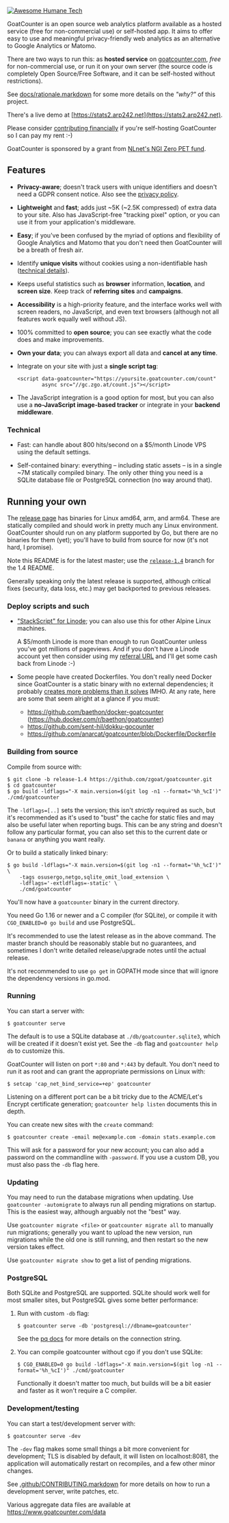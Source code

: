 [![Awesome Humane Tech](https://raw.githubusercontent.com/humanetech-community/awesome-humane-tech/main/humane-tech-badge.svg?sanitize=true)](https://github.com/humanetech-community/awesome-humane-tech)

GoatCounter is an open source web analytics platform available as a hosted
service (free for non-commercial use) or self-hosted app. It aims to offer easy
to use and meaningful privacy-friendly web analytics as an alternative to Google
Analytics or Matomo.

There are two ways to run this: as **hosted service** on [goatcounter.com][www],
*free* for non-commercial use, or run it on your own server (the source code is
completely Open Source/Free Software, and it can be self-hosted without
restrictions).

See [docs/rationale.markdown](docs/rationale.markdown) for some more details on
the *"why?"* of this project.

There's a live demo at [https://stats2.arp242.net](https://stats2.arp242.net).

Please consider [contributing financially][sponsor] if you're self-hosting
GoatCounter so I can pay my rent :-)

GoatCounter is sponsored by a grant from [NLnet's NGI Zero PET fund][nlnet].

[nlnet]: https://nlnet.nl/project/GoatCounter/
[sponsor]: http://www.goatcounter.com/contribute
[www]: https://www.goatcounter.com

Features
--------

- **Privacy-aware**; doesn't track users with unique identifiers and doesn't
  need a GDPR consent notice. Also see the [privacy policy][privacy].

- **Lightweight** and **fast**; adds just ~5K (~2.5K compressed) of extra data
  to your site. Also has JavaScript-free "tracking pixel" option, or you can use
  it from your application's middleware.

- **Easy**; if you've been confused by the myriad of options and flexibility of
  Google Analytics and Matomo that you don't need then GoatCounter will be a
  breath of fresh air.

- Identify **unique visits** without cookies using a non-identifiable hash
  ([technical details][sessions]).

- Keeps useful statistics such as **browser** information, **location**, and
  **screen size**. Keep track of **referring sites** and **campaigns**.

- **Accessibility** is a high-priority feature, and the interface works well
  with screen readers, no JavaScript, and even text browsers (although not all
  features work equally well without JS).

- 100% committed to **open source**; you can see exactly what the code does and
  make improvements.

- **Own your data**; you can always export all data and **cancel at any time**.

- Integrate on your site with just a **single script tag**:

      <script data-goatcounter="https://yoursite.goatcounter.com/count"
              async src="//gc.zgo.at/count.js"></script>

- The JavaScript integration is a good option for most, but you can also use a
  **no-JavaScript image-based tracker** or integrate in your **backend
  middleware**.

[privacy]: https://www.goatcounter.com/privacy
[sessions]: https://github.com/zgoat/goatcounter/blob/master/docs/sessions.markdown

### Technical

- Fast: can handle about 800 hits/second on a $5/month Linode VPS using the
  default settings.

- Self-contained binary: everything – including static assets – is in a single
  ~7M statically compiled binary. The only other thing you need is a SQLite
  database file or PostgreSQL connection (no way around that).

Running your own
----------------

The [release page][releases] has binaries for Linux amd64, arm, and arm64. These
are statically compiled and should work in pretty much any Linux environment.
GoatCounter should run on any platform supported by Go, but there are no
binaries for them (yet); you'll have to build from source for now (it's not
hard, I promise).

Note this README is for the latest master; use the [`release-1.4`][r-1.4] branch
for the 1.4 README.

Generally speaking only the latest release is supported, although critical fixes
(security, data loss, etc.) may get backported to previous releases.

[releases]: https://github.com/zgoat/goatcounter/releases
[r-1.4]: https://github.com/zgoat/goatcounter/tree/release-1.4

### Deploy scripts and such

- ["StackScript" for Linode][stackscript]; you can also use this for other
  Alpine Linux machines.

  A $5/month Linode is more than enough to run GoatCounter unless you've got
  millions of pageviews. And if you don't have a Linode account yet then
  consider using my [referral URL][linode] and I'll get some cash back from
  Linode :-)

  [stackscript]: https://cloud.linode.com/stackscripts/659823
  [linode]: https://www.linode.com/?r=7acaf75737436d859e785dd5c9abe1ae99b4387e

- Some people have created Dockerfiles. You don't really need Docker since
  GoatCounter is a static binary with no external dependencies; it probably
  [creates more problems than it solves][docker] IMHO. At any rate, here are
  some that seem alright at a glance if you must:

  - https://github.com/baethon/docker-goatcounter (https://hub.docker.com/r/baethon/goatcounter)
  - https://github.com/sent-hil/dokku-gocounter
  - https://github.com/anarcat/goatcounter/blob/Dockerfile/Dockerfile

  [docker]: https://www.youtube.com/watch?v=PivpCKEiQOQ

### Building from source

Compile from source with:

    $ git clone -b release-1.4 https://github.com/zgoat/goatcounter.git
    $ cd goatcounter
    $ go build -ldflags="-X main.version=$(git log -n1 --format='%h_%cI')" ./cmd/goatcounter

The `-ldflags=[..]` sets the version; this isn't *strictly* required as such,
but it's recommended as it's used to "bust" the cache for static files and may
also be useful later when reporting bugs. This can be any string and doesn't
follow any particular format, you can also set this to the current date or
`banana` or anything you want really.

Or to build a statically linked binary:

    $ go build -ldflags="-X main.version=$(git log -n1 --format='%h_%cI')" \
        -tags osusergo,netgo,sqlite_omit_load_extension \
        -ldflags='-extldflags=-static' \
        ./cmd/goatcounter

You'll now have a `goatcounter` binary in the current directory.

You need Go 1.16 or newer and a C compiler (for SQLite), or compile it with
`CGO_ENABLED=0 go build` and use PostgreSQL.

It's recommended to use the latest release as in the above command. The master
branch should be reasonably stable but no guarantees, and sometimes I don't
write detailed release/upgrade notes until the actual release.

It's not recommended to use `go get` in GOPATH mode since that will ignore the
dependency versions in go.mod.

### Running

You can start a server with:

    $ goatcounter serve

The default is to use a SQLite database at `./db/goatcounter.sqlite3`, which
will be created if it doesn't exist yet. See the `-db` flag and
`goatcounter help db` to customize this.

GoatCounter will listen on port `*:80` and `*:443` by default. You don't need
to run it as root and can grant the appropriate permissions on Linux with:

    $ setcap 'cap_net_bind_service=+ep' goatcounter

Listening on a different port can be a bit tricky due to the ACME/Let's Encrypt
certificate generation; `goatcounter help listen` documents this in depth.

You can create new sites with the `create` command:

    $ goatcounter create -email me@example.com -domain stats.example.com

This will ask for a password for your new account; you can also add a password
on the commandline with `-password`. If you use a custom DB, you must also pass
the `-db` flag here.

### Updating

You may need to run the database migrations when updating. Use  `goatcounter
-automigrate` to always run all pending migrations on startup. This is the
easiest way, although arguably not the "best" way.

Use `goatcounter migrate <file>` or `goatcounter migrate all` to manually run
migrations; generally you want to upload the new version, run migrations while
the old one is still running, and then restart so the new version takes effect.

Use `goatcounter migrate show` to get a list of pending migrations.

### PostgreSQL

Both SQLite and PostgreSQL are supported. SQLite should work well for most
smaller sites, but PostgreSQL gives some better performance:

1. Run with custom `-db` flag:

       $ goatcounter serve -db 'postgresql://dbname=goatcounter'

   See the [pq docs][pq] for more details on the connection string.

2. You can compile goatcounter without cgo if you don't use SQLite:

       $ CGO_ENABLED=0 go build -ldflags="-X main.version=$(git log -n1 --format='%h_%cI')" ./cmd/goatcounter

   Functionally it doesn't matter too much, but builds will be a bit easier and
   faster as it won't require a C compiler.

[pq]: https://pkg.go.dev/github.com/lib/pq#hdr-Connection_String_Parameters

### Development/testing

You can start a test/development server with:

    $ goatcounter serve -dev

The `-dev` flag makes some small things a bit more convenient for development;
TLS is disabled by default, it will listen on localhost:8081, the application
will automatically restart on recompiles, and a few other minor changes.

See [.github/CONTRIBUTING.markdown](/.github/CONTRIBUTING.markdown) for more
details on how to run a development server, write patches, etc.

Various aggregate data files are available at https://www.goatcounter.com/data
